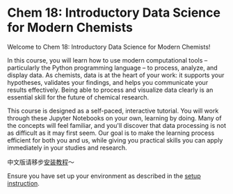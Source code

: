 # Chem 18: Introductory Data Science for Modern Chemists

Welcome to Chem 18: Introductory Data Science for Modern Chemists!

In this course, you will learn how to use modern computational tools – particularly the Python programming language – to process, analyze, and display data. As chemists, data is at the heart of your work: it supports your hypotheses, validates your findings, and helps you communicate your results effectively. Being able to process and visualize data clearly is an essential skill for the future of chemical research.

This course is designed as a self-paced, interactive tutorial. You will work through these Jupyter Notebooks on your own, learning by doing. Many of the concepts will feel familiar, and you'll discover that data processing is not as difficult as it may first seem. Our goal is to make the learning process efficient for both you and us, while giving you practical skills you can apply immediately in your studies and research.

中文版请移步[安装教程](https://github.com/Lastoria-Royal-College-of-Science/Chem-18/blob/main/L10n/Chinese/%E5%AE%89%E8%A3%85%E6%95%99%E7%A8%8B.md)～

Ensure you have set up your environment as described in the [setup instruction](Setup%20Instruction.md).

